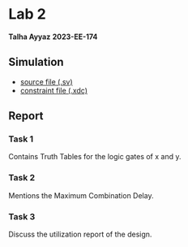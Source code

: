 # Lab 2

**Talha Ayyaz**
**2023-EE-174**

## Simulation

- [source file (.sv)](./rtl/source.sv)
- [constraint file (.xdc)](./constraints/constraints.xdc)

## Report

### Task 1

Contains Truth Tables for the logic gates of x and y.

### Task 2

Mentions the Maximum Combination Delay.

### Task 3

Discuss the utilization report of the design.
